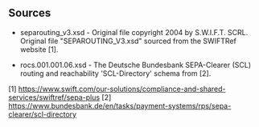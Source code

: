 Sources
-------

  - separouting\_v3.xsd - Original file copyright 2004 by
    S.W.I.F.T. SCRL. Original file "SEPAROUTING\_V3.xsd" sourced from
    the SWIFTRef website [1].

  - rocs.001.001.06.xsd - The Deutsche Bundesbank SEPA-Clearer (SCL)
	routing and reachability 'SCL-Directory' schema from [2].

[1] https://www.swift.com/our-solutions/compliance-and-shared-services/swiftref/sepa-plus
[2] https://www.bundesbank.de/en/tasks/payment-systems/rps/sepa-clearer/scl-directory

